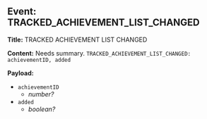 ## Event: TRACKED_ACHIEVEMENT_LIST_CHANGED

**Title:** TRACKED ACHIEVEMENT LIST CHANGED

**Content:**
Needs summary.
`TRACKED_ACHIEVEMENT_LIST_CHANGED: achievementID, added`

**Payload:**
- `achievementID`
  - *number?*
- `added`
  - *boolean?*